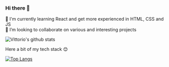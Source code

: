 ### Hi there 👋

<!--
**rinaldovittorio/rinaldovittorio** is a ✨ _special_ ✨ repository because its `README.md` (this file) appears on your GitHub profile.

Here are some ideas to get you started:

- 🔭 I’m currently working on ...
- 🌱 I’m currently learning ...
- 👯 I’m looking to collaborate on ...
- 🤔 I’m looking for help with ...
- 💬 Ask me about ...
- 📫 How to reach me: ...
- 😄 Pronouns: ...
- ⚡ Fun fact: ...
-->

🌱  I'm currently learning React and get more experienced in HTML, CSS and JS </br>
👯  I’m looking to collaborate on various and interesting projects


![Vittorio's github stats](https://github-readme-stats.vercel.app/api?username=rinaldovittorio&show_icons=true&theme=radical)

Here a bit of my tech stack 😊

[![Top Langs](https://github-readme-stats.vercel.app/api/top-langs/?username=rinaldovittorio&layout=radical)](https://github.com/anuraghazra/github-readme-stats)

